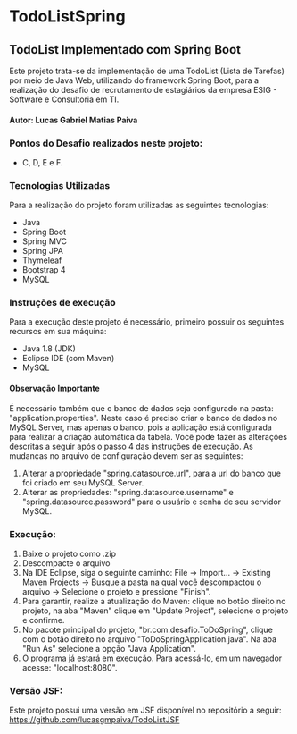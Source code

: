 # TodoListSpring

## TodoList Implementado com Spring Boot

Este projeto trata-se da implementação de uma TodoList (Lista de Tarefas) por meio de Java Web, utilizando do framework Spring Boot, para a realização do desafio de recrutamento de estagiários da empresa ESIG -  Software e Consultoria em TI.

#### Autor: Lucas Gabriel Matias Paiva

### Pontos do Desafio realizados neste projeto:
- C, D, E e F.

### Tecnologias Utilizadas
Para a realização do projeto foram utilizadas as seguintes tecnologias:
- Java
- Spring Boot
- Spring MVC
- Spring JPA
- Thymeleaf
- Bootstrap 4
- MySQL

### Instruções de execução
Para a execução deste projeto é necessário, primeiro possuir os seguintes recursos em sua máquina:
- Java 1.8 (JDK)
- Eclipse IDE (com Maven)
- MySQL

#### Observação Importante
É necessário também que o banco de dados seja configurado na pasta: "application.properties". 
Neste caso é preciso criar o banco de dados no MySQL Server, mas apenas o banco, pois a aplicação está configurada para realizar a criação automática da tabela. Você pode fazer as alterações descritas a seguir após o passo 4 das instruções de execução.
As mudanças no arquivo de configuração devem ser as seguintes:
1. Alterar a propriedade "spring.datasource.url", para a url do banco que foi criado em seu MySQL Server.
2. Alterar as propriedades: "spring.datasource.username" e "spring.datasource.password" para o usuário e senha de seu servidor MySQL.

### Execução:
1. Baixe o projeto como .zip
2. Descompacte o arquivo
3. Na IDE Eclipse, siga o seguinte caminho: File -> Import... -> Existing Maven Projects -> Busque a pasta na qual você descompactou o arquivo -> Selecione o projeto e pressione "Finish".
4. Para garantir, realize a atualização do Maven: clique no botão direito no projeto, na aba "Maven" clique em "Update Project", selecione o projeto e confirme.
5. No pacote principal do projeto, "br.com.desafio.ToDoSpring", clique com o botão direito no arquivo "ToDoSpringApplication.java". Na aba "Run As" selecione a opção "Java Application".
6. O programa já estará em execução. Para acessá-lo, em um navegador acesse: "localhost:8080".

### Versão JSF:
Este projeto possui uma versão em JSF disponível no repositório a seguir: https://github.com/lucasgmpaiva/TodoListJSF
